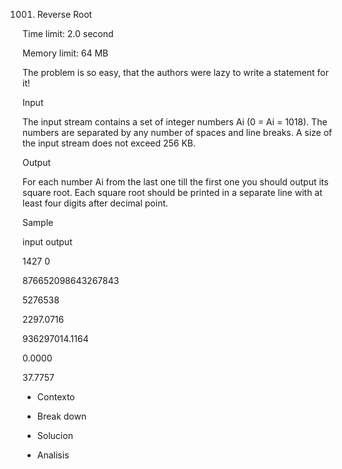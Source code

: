 1001. Reverse Root

Time limit: 2.0 second

Memory limit: 64 MB

The problem is so easy, that the authors were lazy to write a statement for it!

Input

The input stream contains a set of integer numbers Ai (0 = Ai = 1018). The numbers are separated by any number of spaces and line breaks. A size of the input stream does not exceed 256 KB.

Output

For each number Ai from the last one till the first one you should output its square root. Each square root should be printed in a separate line with at least four digits after decimal point.

Sample

input   output

1427 0 



876652098643267843 

5276538



2297.0716

936297014.1164

0.0000

37.7757



* Contexto

* Break down 

* Solucion

* Analisis